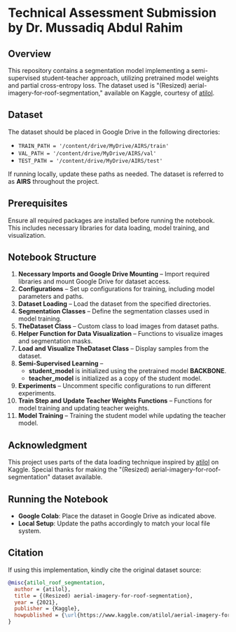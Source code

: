 # Technical Assessment Submission by Dr. Mussadiq Abdul Rahim  

## Overview  
This repository contains a segmentation model implementing a semi-supervised student-teacher approach, utilizing pretrained model weights and partial cross-entropy loss. The dataset used is "(Resized) aerial-imagery-for-roof-segmentation," available on Kaggle, courtesy of [atilol](https://www.kaggle.com/atilol).  

## Dataset  
The dataset should be placed in Google Drive in the following directories:  
- `TRAIN_PATH = '/content/drive/MyDrive/AIRS/train'`  
- `VAL_PATH = '/content/drive/MyDrive/AIRS/val'`  
- `TEST_PATH = '/content/drive/MyDrive/AIRS/test'`  

If running locally, update these paths as needed. The dataset is referred to as **AIRS** throughout the project.  

## Prerequisites  
Ensure all required packages are installed before running the notebook. This includes necessary libraries for data loading, model training, and visualization.  

## Notebook Structure  
1. **Necessary Imports and Google Drive Mounting** – Import required libraries and mount Google Drive for dataset access.  
2. **Configurations** – Set up configurations for training, including model parameters and paths.  
3. **Dataset Loading** – Load the dataset from the specified directories.  
4. **Segmentation Classes** – Define the segmentation classes used in model training.  
5. **TheDataset Class** – Custom class to load images from dataset paths.  
6. **Helper Function for Data Visualization** – Functions to visualize images and segmentation masks.  
7. **Load and Visualize TheDataset Class** – Display samples from the dataset.  
8. **Semi-Supervised Learning** –  
    - **student_model** is initialized using the pretrained model **BACKBONE**.  
    - **teacher_model** is initialized as a copy of the student model.  
9. **Experiments** – Uncomment specific configurations to run different experiments.  
10. **Train Step and Update Teacher Weights Functions** – Functions for model training and updating teacher weights.  
11. **Model Training** – Training the student model while updating the teacher model.  

## Acknowledgment  
This project uses parts of the data loading technique inspired by [atilol](https://www.kaggle.com/atilol) on Kaggle. Special thanks for making the "(Resized) aerial-imagery-for-roof-segmentation" dataset available.  

## Running the Notebook  
- **Google Colab**: Place the dataset in Google Drive as indicated above.  
- **Local Setup**: Update the paths accordingly to match your local file system.  

## Citation  
If using this implementation, kindly cite the original dataset source:  
```bibtex
@misc{atilol_roof_segmentation,
  author = {atilol},
  title = {(Resized) aerial-imagery-for-roof-segmentation},
  year = {2021},
  publisher = {Kaggle},
  howpublished = {\url{https://www.kaggle.com/atilol/aerial-imagery-for-roof-segmentation}}
}
